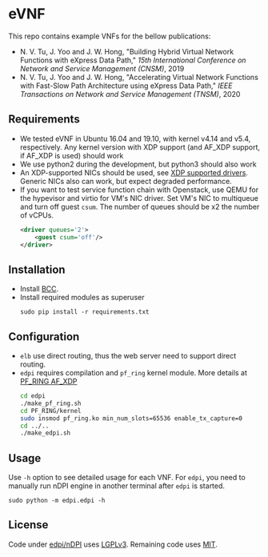 # eVNF

This repo contains example VNFs for the bellow publications:
- N. V. Tu, J. Yoo and J. W. Hong, "Building Hybrid Virtual Network Functions with eXpress Data Path," *15th International Conference on Network and Service Management (CNSM)*, 2019
- N. V. Tu, J. Yoo and J. W. Hong, "Accelerating Virtual Network Functions with Fast-Slow Path Architecture using eXpress Data Path," *IEEE Transactions on Network and Service Management (TNSM)*, 2020

## Requirements

- We tested eVNF in Ubuntu 16.04 and 19.10, with kernel v4.14 and v5.4, respectively. Any kernel version with XDP support (and AF_XDP support, if AF_XDP is used) should work
- We use python2 during the development, but python3 should also work
- An XDP-supported NICs should be used, see [XDP supported drivers](https://github.com/iovisor/bcc/blob/master/docs/kernel-versions.md#xdp). Generic NICs also can work, but expect degraded performance.
- If you want to test service function chain with Openstack, use QEMU for the hypevisor and virtio for VM's NIC driver. Set VM's NIC to multiqueue and turn off guest `csum`. The number of queues should be x2 the number of vCPUs.
    ```xml
    <driver queues='2'>
        <guest csum='off'/>
    </driver>
    ```

## Installation

- Install [BCC](https://github.com/iovisor/bcc).
- Install required modules as superuser
    ```shell
    sudo pip install -r requirements.txt
    ```

## Configuration
- `elb` use direct routing, thus the web server need to support direct routing.
- `edpi` requires compilation and `pf_ring` kernel module. More details at [PF_RING AF_XDP](https://www.ntop.org/guides/pf_ring/modules/af_xdp.html)
    ```bash
    cd edpi
    ./make_pf_ring.sh
    cd PF_RING/kernel
    sudo insmod pf_ring.ko min_num_slots=65536 enable_tx_capture=0
    cd ../..
    ./make_edpi.sh
    ```

## Usage

Use `-h` option to see detailed usage for each VNF. For `edpi`, you need to manually run nDPI engine in another terminal after `edpi` is started.
```shell
sudo python -m edpi.edpi -h
```

## License
Code under [edpi/nDPI](edpi/nDPI) uses [LGPLv3](https://choosealicense.com/licenses/lgpl-3.0/). Remaining code uses
[MIT](https://choosealicense.com/licenses/mit/).
